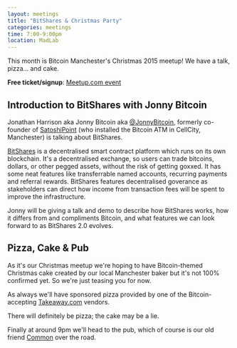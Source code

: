```yaml
---
layout: meetings
title: "BitShares & Christmas Party"
categories: meetings
time: 7:00-9:00pm
location: MadLab
---
```


This month is Bitcoin Manchester's Christmas 2015 meetup! We have a talk, pizza… and cake.

**Free ticket/signup**: [Meetup.com event][meetup-event]

## Introduction to BitShares with Jonny Bitcoin

Jonathan Harrison aka Jonny Bitcoin aka [@JonnyBitcoin][@JonnyBitcoin], formerly co-founder of [SatoshiPoint][satoshipoint] (who installed the Bitcoin ATM in CellCity, Manchester) is talking about BitShares.

[BitShares][bitshares] is a decentralised smart contract platform which runs on its own blockchain. It's a decentralised exchange, so users can trade bitcoins, dollars, or other pegged assets, without the risk of getting goxxed. It has some neat features like transferrable named accounts, recurring payments and referral rewards. BitShares features decentralised goverance as stakeholders can direct how income from transaction fees will be spent to improve the infrastructure.

Jonny will be giving a talk and demo to describe how BitShares works, how it differs from and compliments Bitcoin, and what features we can look forward to as BitShares 2.0 evolves.

## Pizza, Cake & Pub

As it's our Christmas meetup we're hoping to have Bitcoin-themed Christmas cake created by our local Manchester baker but it's not 100% confirmed yet. So we're just teasing you for now.

As always we'll have sponsored pizza provided by one of the Bitcoin-accepting [Takeaway.com][takeaway] vendors.

There will definitely be pizza; the cake may be a lie.

Finally at around 9pm we'll head to the pub, which of course is our old friend [Common][common] over the road.

[@JonnyBitcoin]: https://twitter.com/JonnyBitcoin
[satoshipoint]: https://satoshipoint.com
[bitshares]: https://bitshares.org
[takeaway]: http://www.takeaway.com/
[common]: http://www.aplacecalledcommon.co.uk
[meetup-event]: http://www.meetup.com/Bitcoin-Manchester/events/227039202/